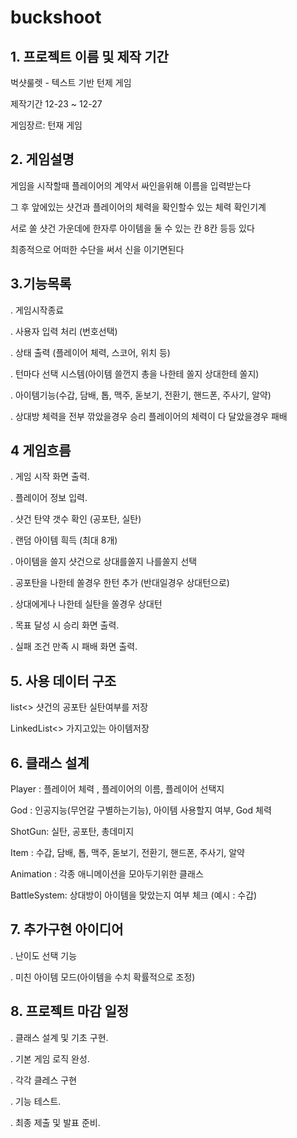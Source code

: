 # buckshoot
 
## 1. 프로젝트 이름 및 제작 기간

벅샷룰렛 - 텍스트 기반 턴제 게임

제작기간 12-23 ~ 12-27

게임장르: 턴재 게임

## 2. 게임설명

게임을 시작할때 플레이어의 계약서 싸인을위해 이름을 입력받는다

그 후 앞에있는 샷건과 플레이어의 체력을 확인할수 있는 체력 확인기계

서로 쏠 샷건 가운데에 한자루 아이템을 둘 수 있는 칸 8칸 등등 있다

최종적으로 어떠한 수단을 써서 신을 이기면된다

## 3.기능목록 

. 게임시작종료 

. 사용자 입력 처리 (번호선택)

. 상태 출력 (플레이어 체력, 스코어, 위치 등)

. 턴마다 선택 시스템(아이템 쓸껀지 총을 나한테 쏠지 상대한테 쏠지)

. 아이템기능(수갑, 담배, 톱, 맥주, 돋보기, 전환기, 핸드폰, 주사기, 알약)

. 상대방 체력을 전부 깎았을경우 승리 플레이어의 체력이 다 달았을경우 패배


## 4 게임흐름

. 게임 시작 화면 출력.

. 플레이어 정보 입력.

. 샷건 탄약 갯수 확인 (공포탄, 실탄)

. 랜덤 아이템 흭득 (최대 8개)

. 아이템을 쓸지 샷건으로 상대를쏠지 나를쏠지 선택

. 공포탄을 나한테 쏠경우 한턴 추가 (반대일경우 상대턴으로)

. 상대에게나 나한테 실탄을 쏠경우 상대턴

. 목표 달성 시 승리 화면 출력.

. 실패 조건 만족 시 패배 화면 출력.

## 5. 사용 데이터 구조

list<> 샷건의 공포탄 실탄여부를 저장 

LinkedList<> 가지고있는 아이템저장 

## 6. 클래스 설계

Player : 플레이어 체력 , 플레이어의 이름, 플레이어 선택지

God : 인공지능(무언갈 구별하는기능), 아이템 사용할지 여부, God 체력

ShotGun: 실탄, 공포탄, 총데미지 

Item : 수갑, 담배, 톱, 맥주, 돋보기, 전환기, 핸드폰, 주사기, 알약

Animation : 각종 애니메이션을 모아두기위한 클래스

BattleSystem: 상대방이 아이템을 맞았는지 여부 체크 (예시 : 수갑)

## 7. 추가구현 아이디어 

. 난이도 선택 기능

. 미친 아이템 모드(아이템을 수치 확률적으로 조정)

## 8. 프로젝트 마감 일정

. 클래스 설계 및 기초 구현.

. 기본 게임 로직 완성.

. 각각 클레스 구현

. 기능 테스트.

. 최종 제출 및 발표 준비.

